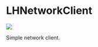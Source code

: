 # LHNetworkClient
![](https://github.com/luizhammeli/LHNetworkClient/workflows/CI-iOS/badge.svg)

Simple network client.
